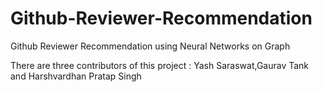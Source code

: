# Github-Reviewer-Recommendation
Github Reviewer Recommendation using Neural Networks on Graph

There are three contributors of this project : Yash Saraswat,Gaurav Tank and Harshvardhan Pratap Singh
